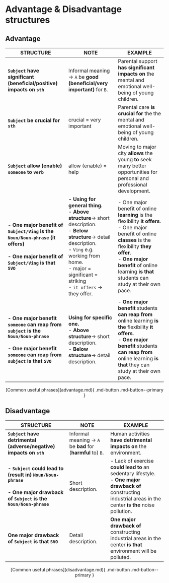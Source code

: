 # Advantage & Disadvantage structures
## Advantage

| STRUCTURE | NOTE | EXAMPLE |
| ----------- | ----------- | ----------- |
| **``Subject`` have significant (beneficial/positive) impacts on ``sth``** | Informal meaning $\rightarrow$ ``A`` be **good (beneficial/very important)** for ``B``. | Parental support **has significant impacts on** the mental and emotional well-being of young children. |
| **``Subject`` be crucial for ``sth``** | crucial = very important | Parental care **is crucial for** the the mental and emotional well-being of young children. |
| **``Subject`` allow (enable) ``someone`` to ``verb``** | allow (enable) = help | Moving to major city **allows** the young **to** seek many better opportunities for personal and professional development. |
| **- One major benefit of ``Subject/Ving`` is the ``Noun/Noun-phrase`` (it offers) <br/> <br/> - One major benefit of ``Subject/Ving`` is that ``SVO``** | **- Using for general thing.** <br/> - **Above structure**$\rightarrow$ short description. <br/> - **Below structure**$\rightarrow$ detail description. <br/>  - ``Ving`` e.g. working from home. <br/> - major = significant = striking <br/> - ``it offers`` $\rightarrow$ they offer. | - One major benefit of online **learning** is the flexibility **it offers**. <br/> - One major benefit of online **classes** is the flexibility **they offer**. <br/> - **One major benefit** of online learning **is that** students can study at their own pace. |
| **- One major benefit ``someone`` can reap from ``subject`` is the ``Noun/Noun-phrase`` <br/> <br/> - One major benefit ``someone`` can reap from ``subject`` is that ``SVO``** | **Using for specific one.** <br/> - **Above structure**$\rightarrow$ short description. <br/> - **Below structure**$\rightarrow$ detail description. | - **One major benefit** students **can reap from** online learning **is the** flexibility **it offers**. <br/> - **One major benefit** students **can reap from** online learning **is that** they can study at their own pace. |

<center>[Common useful phrases](advantage.md){ .md-button .md-button--primary }</center>

## Disadvantage

| STRUCTURE | NOTE | EXAMPLE |
| ----------- | ----------- | ----------- |
| **``Subject`` have detrimental (adverse/negative) impacts on ``sth``** | Informal meaning $\rightarrow$ ``A`` be **bad** for (**harmful** to) ``B``. | Human activities **have detrimental impacts on** the environment. |
| **- ``Subject`` could lead to (result in) ``Noun/Noun-phrase`` <br/> <br/> - One major drawback of ``Subject`` is the ``Noun/Noun-phrase``** | Short description. | - Lack of exercise **could lead to** an sedentary lifestyle. <br/> - **One major drawback of** constructing industrial areas in the center **is the** noise pollution. |
| **One major drawback of ``Subject`` is that ``SVO``** | Detail description.| **One major drawback of** constructing industrial areas in the center **is that** environment will be polluted. |

<center>[Common useful phrases](disadvantage.md){ .md-button .md-button--primary }</center>